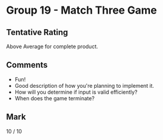 # Group 19 - Match Three Game

## Tentative Rating
Above Average for complete product.

## Comments
 - Fun!
 - Good description of how you're planning to implement it.
 - How will you determine if input is valid efficiently?
 - When does the game terminate?

## Mark
10 / 10